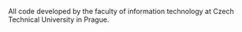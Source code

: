 All code developed by the faculty of information technology at Czech Technical University in Prague.
